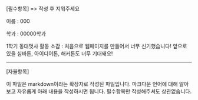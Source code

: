 [필수항목] => 작성 후 지워주세요

이름 : 000

학과 : 00000학과

1학기 동대멋사 활동 소감 : 처음으로 웹페이지를 만들어서 너무 신기했습니다! 앞으로 있을 심바톤, 아이디어톤, 해커톤도 너무 기대돼요!

---

[자율항목]

이 파일은 markdown이라는 확장자로 작성된 파일입니다. 마크다운 언어에 대해 알아보고 자유롭게 아래 내용을 작성하시면 됩니다. 필수항목만 작성해주셔도 상관없습니다.